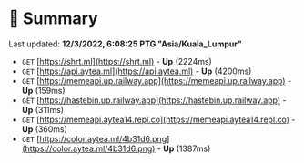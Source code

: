 # 📖 Summary
Last updated: **12/3/2022, 6:08:25 PTG "Asia/Kuala_Lumpur"**

- `GET` [https://shrt.ml](https://shrt.ml) - **Up** (2224ms)
- `GET` [https://api.aytea.ml](https://api.aytea.ml) - **Up** (4200ms)
- `GET` [https://memeapi.up.railway.app](https://memeapi.up.railway.app) - **Up** (159ms)
- `GET` [https://hastebin.up.railway.app](https://hastebin.up.railway.app) - **Up** (311ms)
- `GET` [https://memeapi.aytea14.repl.co](https://memeapi.aytea14.repl.co) - **Up** (360ms)
- `GET` [https://color.aytea.ml/4b31d6.png](https://color.aytea.ml/4b31d6.png) - **Up** (1387ms)
